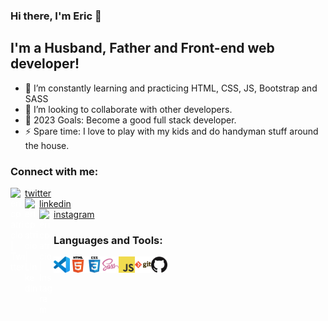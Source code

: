 
### Hi there, I'm Eric 👋

## I'm a Husband, Father and Front-end web developer!
- 🌱 I’m constantly learning and practicing HTML, CSS, JS, Bootstrap and SASS
- 👯 I’m looking to collaborate with other developers.
- 🥅 2023 Goals: Become a good full stack developer.
- ⚡ Spare time: I love to play with my kids and do handyman stuff around the house.

### Connect with me:
<img align="left" alt="ericpatricio | Twitter" width="23px" style="color:white" src="https://cdn.jsdelivr.net/npm/simple-icons@v3/icons/twitter.svg" /> [twitter](https://twitter.com/EricPatricio)
<br />
<img align="left" alt="ericpatricio | LinkedIn" width="23px" style="color:white" src="https://cdn.jsdelivr.net/npm/simple-icons@v3/icons/linkedin.svg" /> [linkedin](https://www.linkedin.com/in/ericpatricio/)
<br />
<img align="left" alt="ericpatricio | Instagram" width="23px" style="color:white" src="https://cdn.jsdelivr.net/npm/simple-icons@v3/icons/instagram.svg" /> [instagram](https://www.instagram.com/ericwilmy/)
<br />

### Languages and Tools:
<img align="left" alt="Visual Studio Code" width="26px" src="https://raw.githubusercontent.com/github/explore/80688e429a7d4ef2fca1e82350fe8e3517d3494d/topics/visual-studio-code/visual-studio-code.png" />
<img align="left" alt="HTML5" width="26px" src="https://raw.githubusercontent.com/github/explore/80688e429a7d4ef2fca1e82350fe8e3517d3494d/topics/html/html.png" />
<img align="left" alt="CSS3" width="26px" src="https://raw.githubusercontent.com/github/explore/80688e429a7d4ef2fca1e82350fe8e3517d3494d/topics/css/css.png" />
<img align="left" alt="Sass" width="26px" src="https://raw.githubusercontent.com/github/explore/80688e429a7d4ef2fca1e82350fe8e3517d3494d/topics/sass/sass.png" />
<img align="left" alt="JavaScript" width="26px" src="https://raw.githubusercontent.com/github/explore/80688e429a7d4ef2fca1e82350fe8e3517d3494d/topics/javascript/javascript.png" />
<img align="left" alt="Git" width="26px" src="https://raw.githubusercontent.com/github/explore/80688e429a7d4ef2fca1e82350fe8e3517d3494d/topics/git/git.png" />
<img align="left" alt="GitHub" width="26px" src="https://raw.githubusercontent.com/github/explore/78df643247d429f6cc873026c0622819ad797942/topics/github/github.png" />

<br />
<br />
